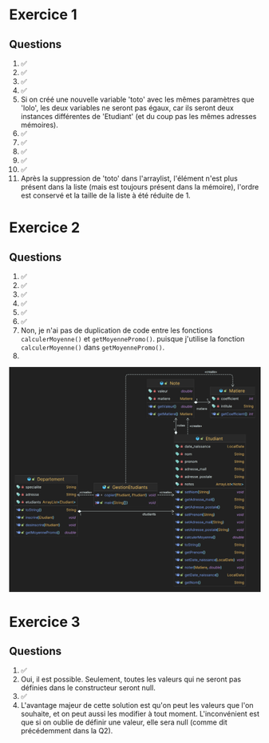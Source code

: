# Exercice 1

## Questions
1. ✅
2. ✅
3. ✅
4. ✅
5. Si on créé une nouvelle variable 'toto' avec les mêmes paramètres que 'lolo', les deux variables ne seront pas égaux, car ils seront deux instances différentes de 'Etudiant' (et du coup pas les mêmes adresses mémoires).
6. ✅
7. ✅
8. ✅
9. ✅
10. ✅
11. Après la suppression de 'toto' dans l'arraylist, l'élément n'est plus présent dans la liste (mais est toujours présent dans la mémoire), l'ordre est conservé et la taille de la liste à été réduite de 1.

# Exercice 2

## Questions
1. ✅
2. ✅
3. ✅
4. ✅
5. ✅
6. ✅
7. Non, je n'ai pas de duplication de code entre les fonctions ```calculerMoyenne()``` et ```getMoyennePromo()```. puisque j'utilise la fonction ```calculerMoyenne()``` dans ```getMoyennePromo()```.
8. 
![Diagramme de classe](./ressources/exo2.png)

# Exercice 3

## Questions
1. ✅
2. Oui, il est possible. Seulement, toutes les valeurs qui ne seront pas définies dans le constructeur seront null.
3. ✅
4. L'avantage majeur de cette solution est qu'on peut les valeurs que l'on souhaite, et on peut aussi les modifier à tout moment. L'inconvénient est que si on oublie de définir une valeur, elle sera null (comme dit précédemment dans la Q2).